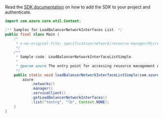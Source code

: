 Read the [SDK documentation](https://github.com/Azure/azure-sdk-for-java/blob/azure-resourcemanager_2.14.0/sdk/resourcemanager/azure-resourcemanager/README.md) on how to add the SDK to your project and authenticate.

```java
import com.azure.core.util.Context;

/** Samples for LoadBalancerNetworkInterfaces List. */
public final class Main {
    /*
     * x-ms-original-file: specification/network/resource-manager/Microsoft.Network/stable/2021-05-01/examples/LoadBalancerNetworkInterfaceListSimple.json
     */
    /**
     * Sample code: LoadBalancerNetworkInterfaceListSimple.
     *
     * @param azure The entry point for accessing resource management APIs in Azure.
     */
    public static void loadBalancerNetworkInterfaceListSimple(com.azure.resourcemanager.AzureResourceManager azure) {
        azure
            .networks()
            .manager()
            .serviceClient()
            .getLoadBalancerNetworkInterfaces()
            .list("testrg", "lb", Context.NONE);
    }
}
```
